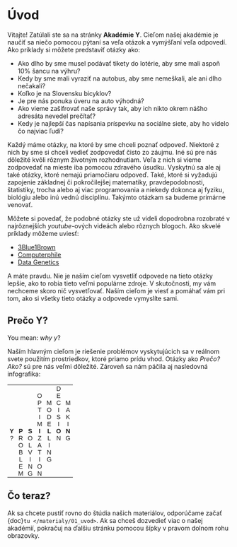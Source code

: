 # Úvod

Vitajte! Zatúlali ste sa na stránky **Akadémie Y**. Cieľom našej akadémie je naučiť sa niečo pomocou pýtaní sa veľa otázok a vymýšľaní veľa odpovedí. Ako príklady si môžete predstaviť otázky ako:

- Ako dlho by sme musel podávať tikety do lotérie, aby sme mali aspoň 10% šancu na výhru?
- Kedy by sme mali vyraziť na autobus, aby sme nemeškali, ale ani dlho nečakali?
- Koľko je na Slovensku bicyklov?
- Je pre nás ponuka úveru na auto výhodná?
- Ako vieme zašifrovať naše správy tak, aby ich nikto okrem nášho adresáta nevedel prečítať?
- Kedy je najlepší čas napísania príspevku na sociálne siete, aby ho videlo čo najviac ľudí? 

Každý máme otázky, na ktoré by sme chceli poznať odpoveď. Niektoré z nich by sme si chceli vedieť zodpovedať čisto zo záujmu. Iné sú pre nás dôležité kvôli rôznym životným rozhodnutiam. Veľa z nich si vieme zodpovedať na mieste iba pomocou zdravého úsudku. Vyskytnú sa ale aj také otázky, ktoré nemajú priamočiaru odpoveď. Také, ktoré si vyžadujú zapojenie základnej či pokročilejšej matematiky, pravdepodobnosti, štatistiky, trocha alebo aj viac programovania a niekedy dokonca aj fyziku, biológiu alebo inú vednú disciplínu. Takýmto otázkam sa budeme primárne venovať.

Môžete si povedať, že podobné otázky ste už videli dopodrobna rozobraté v najrôznejších *youtube*-ových videách alebo rôznych blogoch. Ako skvelé príklady môžeme uviesť:

- [3Blue1Brown](https://www.youtube.com/channel/UCYO_jab_esuFRV4b17AJtAw)
- [Computerphile](https://www.youtube.com/channel/UC9-y-6csu5WGm29I7JiwpnA)
- [Data Genetics](http://datagenetics.com/blog.html)

A máte pravdu. Nie je naším cieľom vysvetliť odpovede na tieto otázky lepšie, ako to robia tieto veľmi populárne zdroje. V skutočnosti, my vám nechceme skoro nič vysvetľovať. Naším cieľom je viesť a pomáhať vám pri tom, ako si všetky tieto otázky a odpovede vymyslíte sami. 

## Prečo Y?

You mean: *why y*?

Naším hlavným cieľom je riešenie problémov vyskytujúcich sa v reálnom svete použitím prostriedkov, ktoré priamo prídu vhod. Otázky ako *Prečo? Ako?* sú pre nás veľmi dôležité. Zároveň sa nám páčila aj nasledovná infografika:

<style type="text/css">
.tg  {border-collapse:collapse;border-spacing:0;}
.tg td{font-family:Arial, sans-serif;font-size:14px;
  overflow:hidden;word-break:normal;padding: 0px 5px}
.tg .tg-0pky{border-color:inherit;text-align:center;vertical-align:top}
</style>
<table class="tg">
<tbody>
  <tr>
    <td class="tg-0pky"></td>
    <td class="tg-0pky"></td>
    <td class="tg-0pky"></td>
    <td class="tg-0pky"></td>
    <td class="tg-0pky"></td>
    <td class="tg-0pky">D</td>
    <td class="tg-0pky"></td>
  </tr>
  <tr>
    <td class="tg-0pky"></td>
    <td class="tg-0pky"></td>
    <td class="tg-0pky"></td>
    <td class="tg-0pky">O</td>
    <td class="tg-0pky"></td>
    <td class="tg-0pky">E</td>
    <td class="tg-0pky"></td>
  </tr>
  <tr>
    <td class="tg-0pky"></td>
    <td class="tg-0pky"></td>
    <td class="tg-0pky"></td>
    <td class="tg-0pky">P</td>
    <td class="tg-0pky">M</td>
    <td class="tg-0pky">C</td>
    <td class="tg-0pky">M</td>
  </tr>
  <tr>
    <td class="tg-0pky"></td>
    <td class="tg-0pky"></td>
    <td class="tg-0pky"></td>
    <td class="tg-0pky">T</td>
    <td class="tg-0pky">O</td>
    <td class="tg-0pky">I</td>
    <td class="tg-0pky">A</td>
  </tr>
  <tr>
    <td class="tg-0pky"></td>
    <td class="tg-0pky"></td>
    <td class="tg-0pky"></td>
    <td class="tg-0pky">I</td>
    <td class="tg-0pky">D</td>
    <td class="tg-0pky">S</td>
    <td class="tg-0pky">K</td>
  </tr>
  <tr>
    <td class="tg-0pky"></td>
    <td class="tg-0pky"></td>
    <td class="tg-0pky"></td>
    <td class="tg-0pky">M</td>
    <td class="tg-0pky">E</td>
    <td class="tg-0pky">I</td>
    <td class="tg-0pky">I</td>
  </tr>
  <tr>
    <td class="tg-0pky"><b>Y</b></td>
    <td class="tg-0pky"><b>P</b></td>
    <td class="tg-0pky"><b>S</b></td>
    <td class="tg-0pky"><b>I</b></td>
    <td class="tg-0pky"><b>L</b></td>
    <td class="tg-0pky"><b>O</b></td>
    <td class="tg-0pky"><b>N</b></td>
  </tr>
  <tr>
    <td class="tg-0pky">?</td>
    <td class="tg-0pky">R</td>
    <td class="tg-0pky">O</td>
    <td class="tg-0pky">Z</td>
    <td class="tg-0pky">L</td>
    <td class="tg-0pky">N</td>
    <td class="tg-0pky">G</td>
  </tr>
  <tr>
    <td class="tg-0pky"></td>
    <td class="tg-0pky">O</td>
    <td class="tg-0pky">L</td>
    <td class="tg-0pky">A</td>
    <td class="tg-0pky">I</td>
    <td class="tg-0pky"></td>
    <td class="tg-0pky"></td>
  </tr>
  <tr>
    <td class="tg-0pky"></td>
    <td class="tg-0pky">B</td>
    <td class="tg-0pky">V</td>
    <td class="tg-0pky">T</td>
    <td class="tg-0pky">N</td>
    <td class="tg-0pky"></td>
    <td class="tg-0pky"></td>
  </tr>
  <tr>
    <td class="tg-0pky"></td>
    <td class="tg-0pky">L</td>
    <td class="tg-0pky">I</td>
    <td class="tg-0pky">I</td>
    <td class="tg-0pky">G</td>
    <td class="tg-0pky"></td>
    <td class="tg-0pky"></td>
  </tr>
  <tr>
    <td class="tg-0pky"></td>
    <td class="tg-0pky">E</td>
    <td class="tg-0pky">N</td>
    <td class="tg-0pky">O</td>
    <td class="tg-0pky"></td>
    <td class="tg-0pky"></td>
    <td class="tg-0pky"></td>
  </tr>
  <tr>
    <td class="tg-0pky"></td>
    <td class="tg-0pky">M</td>
    <td class="tg-0pky">G</td>
    <td class="tg-0pky">N</td>
    <td class="tg-0pky"></td>
    <td class="tg-0pky"></td>
    <td class="tg-0pky"></td>
  </tr>
</tbody>
</table>

## Čo teraz?

Ak sa chcete pustiť rovno do štúdia našich materiálov, odporúčame začať {doc}`tu </materialy/01_uvod>`. Ak sa chceš dozvedieť viac o našej akadémií, pokračuj na ďalšiu stránku pomocou šípky v pravom dolnom rohu obrazovky.